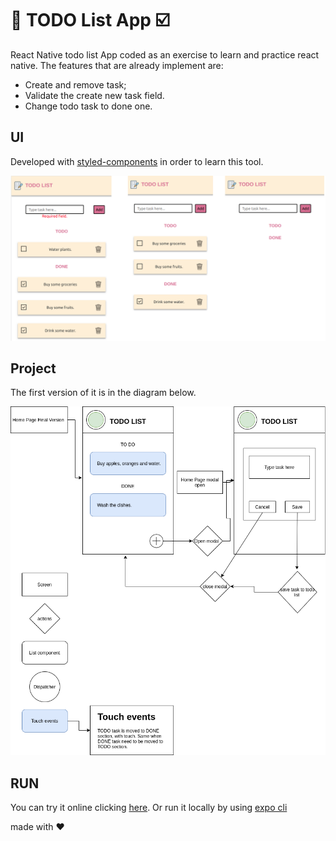 # :memo: TODO List App :ballot_box_with_check:

React Native todo list App coded as an exercise to learn and practice react native. The features that are already implement are: 

- Create and remove task;
- Validate the create new task field.
- Change todo task to done one.

## UI 

Developed with [styled-components](https://styled-components.com/) in order to learn this tool.

![UI here](https://github.com/analiseburtet/todolist-App/blob/master/assets/todolist.png)

## Project

The first version of it is in the diagram below.

![Diagram here](https://github.com/analiseburtet/todolist-App/blob/master/assets/diagram.png)

## RUN

You can try it online clicking [here](https://expo.io/@bolinhofrito/todo-list-app). Or run it locally by using [expo cli](https://expo.io/learn)

made with :hearts:
